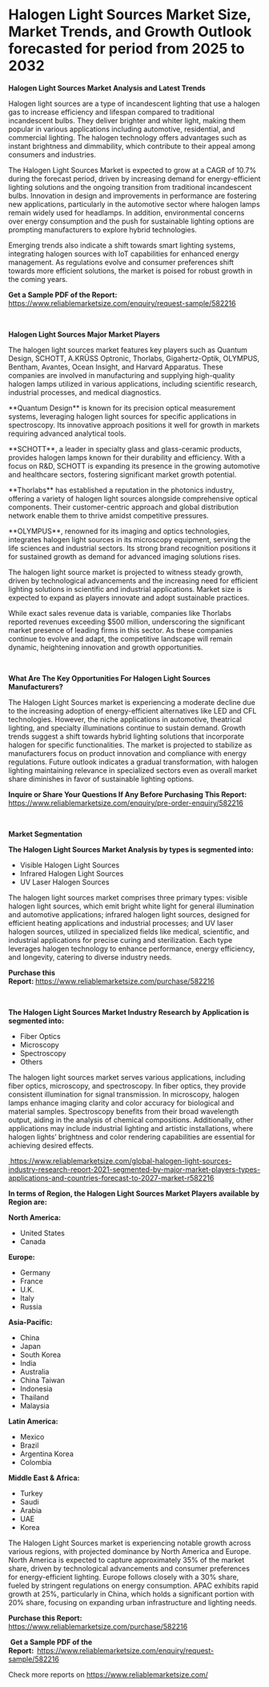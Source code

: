 <p><h1>Halogen Light Sources Market Size, Market Trends, and Growth Outlook forecasted for period from 2025 to 2032</h1></p><p><strong>Halogen Light Sources Market Analysis and Latest Trends</strong></p>
<p><p>Halogen light sources are a type of incandescent lighting that use a halogen gas to increase efficiency and lifespan compared to traditional incandescent bulbs. They deliver brighter and whiter light, making them popular in various applications including automotive, residential, and commercial lighting. The halogen technology offers advantages such as instant brightness and dimmability, which contribute to their appeal among consumers and industries.</p><p>The Halogen Light Sources Market is expected to grow at a CAGR of 10.7% during the forecast period, driven by increasing demand for energy-efficient lighting solutions and the ongoing transition from traditional incandescent bulbs. Innovation in design and improvements in performance are fostering new applications, particularly in the automotive sector where halogen lamps remain widely used for headlamps. In addition, environmental concerns over energy consumption and the push for sustainable lighting options are prompting manufacturers to explore hybrid technologies. </p><p>Emerging trends also indicate a shift towards smart lighting systems, integrating halogen sources with IoT capabilities for enhanced energy management. As regulations evolve and consumer preferences shift towards more efficient solutions, the market is poised for robust growth in the coming years.</p></p>
<p><strong>Get a Sample PDF of the Report:&nbsp;</strong> <a href="https://www.reliablemarketsize.com/enquiry/request-sample/582216?utm_campaign=2866&utm_medium=2&utm_source=Github&utm_content=ia&utm_term=23032025&utm_id=halogen-light-sources">https://www.reliablemarketsize.com/enquiry/request-sample/582216</a></p>
<p>&nbsp;</p>
<p><strong>Halogen Light Sources Major Market Players</strong></p>
<p><p>The halogen light sources market features key players such as Quantum Design, SCHOTT, A.KRÜSS Optronic, Thorlabs, Gigahertz-Optik, OLYMPUS, Bentham, Avantes, Ocean Insight, and Harvard Apparatus. These companies are involved in manufacturing and supplying high-quality halogen lamps utilized in various applications, including scientific research, industrial processes, and medical diagnostics.</p><p>**Quantum Design** is known for its precision optical measurement systems, leveraging halogen light sources for specific applications in spectroscopy. Its innovative approach positions it well for growth in markets requiring advanced analytical tools.</p><p>**SCHOTT**, a leader in specialty glass and glass-ceramic products, provides halogen lamps known for their durability and efficiency. With a focus on R&D, SCHOTT is expanding its presence in the growing automotive and healthcare sectors, fostering significant market growth potential.</p><p>**Thorlabs** has established a reputation in the photonics industry, offering a variety of halogen light sources alongside comprehensive optical components. Their customer-centric approach and global distribution network enable them to thrive amidst competitive pressures.</p><p>**OLYMPUS**, renowned for its imaging and optics technologies, integrates halogen light sources in its microscopy equipment, serving the life sciences and industrial sectors. Its strong brand recognition positions it for sustained growth as demand for advanced imaging solutions rises.</p><p>The halogen light source market is projected to witness steady growth, driven by technological advancements and the increasing need for efficient lighting solutions in scientific and industrial applications. Market size is expected to expand as players innovate and adopt sustainable practices.</p><p>While exact sales revenue data is variable, companies like Thorlabs reported revenues exceeding $500 million, underscoring the significant market presence of leading firms in this sector. As these companies continue to evolve and adapt, the competitive landscape will remain dynamic, heightening innovation and growth opportunities.</p></p>
<p>&nbsp;</p>
<p><strong>What Are The Key Opportunities For Halogen Light Sources Manufacturers?</strong></p>
<p><p>The Halogen Light Sources market is experiencing a moderate decline due to the increasing adoption of energy-efficient alternatives like LED and CFL technologies. However, the niche applications in automotive, theatrical lighting, and specialty illuminations continue to sustain demand. Growth trends suggest a shift towards hybrid lighting solutions that incorporate halogen for specific functionalities. The market is projected to stabilize as manufacturers focus on product innovation and compliance with energy regulations. Future outlook indicates a gradual transformation, with halogen lighting maintaining relevance in specialized sectors even as overall market share diminishes in favor of sustainable lighting options.</p></p>
<p><strong>Inquire or Share Your Questions If Any Before Purchasing This Report:</strong> <a href="https://www.reliablemarketsize.com/enquiry/pre-order-enquiry/582216?utm_campaign=2866&utm_medium=2&utm_source=Github&utm_content=ia&utm_term=23032025&utm_id=halogen-light-sources">https://www.reliablemarketsize.com/enquiry/pre-order-enquiry/582216</a></p>
<p>&nbsp;</p>
<p><strong>Market Segmentation</strong></p>
<p><strong>The Halogen Light Sources Market Analysis by types is segmented into:</strong></p>
<p><ul><li>Visible Halogen Light Sources</li><li>Infrared Halogen Light Sources</li><li>UV Laser Halogen Sources</li></ul></p>
<p><p>The halogen light sources market comprises three primary types: visible halogen light sources, which emit bright white light for general illumination and automotive applications; infrared halogen light sources, designed for efficient heating applications and industrial processes; and UV laser halogen sources, utilized in specialized fields like medical, scientific, and industrial applications for precise curing and sterilization. Each type leverages halogen technology to enhance performance, energy efficiency, and longevity, catering to diverse industry needs.</p></p>
<p><strong>Purchase this Report:&nbsp;</strong><a href="https://www.reliablemarketsize.com/purchase/582216?utm_campaign=2866&utm_medium=2&utm_source=Github&utm_content=ia&utm_term=23032025&utm_id=halogen-light-sources">https://www.reliablemarketsize.com/purchase/582216</a></p>
<p>&nbsp;</p>
<p><strong>The Halogen Light Sources Market Industry Research by Application is segmented into:</strong></p>
<p><ul><li>Fiber Optics</li><li>Microscopy</li><li>Spectroscopy</li><li>Others</li></ul></p>
<p><p>The halogen light sources market serves various applications, including fiber optics, microscopy, and spectroscopy. In fiber optics, they provide consistent illumination for signal transmission. In microscopy, halogen lamps enhance imaging clarity and color accuracy for biological and material samples. Spectroscopy benefits from their broad wavelength output, aiding in the analysis of chemical compositions. Additionally, other applications may include industrial lighting and artistic installations, where halogen lights’ brightness and color rendering capabilities are essential for achieving desired effects.</p></p>
<p><a href="https://www.reliablemarketsize.com/global-halogen-light-sources-industry-research-report-2021-segmented-by-major-market-players-types-applications-and-countries-forecast-to-2027-market-r582216?utm_campaign=2866&utm_medium=2&utm_source=Github&utm_content=ia&utm_term=23032025&utm_id=halogen-light-sources">&nbsp;https://www.reliablemarketsize.com/global-halogen-light-sources-industry-research-report-2021-segmented-by-major-market-players-types-applications-and-countries-forecast-to-2027-market-r582216</a></p>
<p><strong>In terms of Region, the Halogen Light Sources Market Players available by Region are:</strong></p>
<p>
    <p> <strong> North America: </strong>
        <ul>
            <li>United States</li>
            <li>Canada</li>
        </ul>
        </p> 
    <p> <strong> Europe: </strong>
        <ul>
            <li>Germany</li>
            <li>France</li>
            <li>U.K.</li>
            <li>Italy</li>
            <li>Russia</li>
        </ul>
        </p> 
    <p> <strong> Asia-Pacific: </strong>
        <ul>
            <li>China</li>
            <li>Japan</li>
            <li>South Korea</li>
            <li>India</li>
            <li>Australia</li>
            <li>China Taiwan</li>
            <li>Indonesia</li>
            <li>Thailand</li>
            <li>Malaysia</li>
        </ul>
        </p> 
    <p> <strong> Latin America: </strong>
        <ul>
            <li>Mexico</li>
            <li>Brazil</li>
            <li>Argentina Korea</li>
            <li>Colombia</li>
        </ul>
        </p> 
    <p> <strong> Middle East & Africa: </strong>
        <ul>
            <li>Turkey</li>
            <li>Saudi</li>
            <li>Arabia</li>
            <li>UAE</li>
            <li>Korea</li>
        </ul>
    </p>
    </p>
<p><p>The Halogen Light Sources market is experiencing notable growth across various regions, with projected dominance by North America and Europe. North America is expected to capture approximately 35% of the market share, driven by technological advancements and consumer preferences for energy-efficient lighting. Europe follows closely with a 30% share, fueled by stringent regulations on energy consumption. APAC exhibits rapid growth at 25%, particularly in China, which holds a significant portion with 20% share, focusing on expanding urban infrastructure and lighting needs.</p></p>
<p><strong>Purchase this Report: </strong><a href="https://www.reliablemarketsize.com/purchase/582216?utm_campaign=2866&utm_medium=2&utm_source=Github&utm_content=ia&utm_term=23032025&utm_id=halogen-light-sources">https://www.reliablemarketsize.com/purchase/582216</a></p>
<p>&nbsp;<strong>Get a Sample PDF of the Report:&nbsp;&nbsp;</strong><a href="https://www.reliablemarketsize.com/enquiry/request-sample/582216?utm_campaign=2866&utm_medium=2&utm_source=Github&utm_content=ia&utm_term=23032025&utm_id=halogen-light-sources">https://www.reliablemarketsize.com/enquiry/request-sample/582216</a></p>
<p><strong></strong></p>
<p>Check more reports on <a href="https://www.reliablemarketsize.com/?utm_campaign=2866&utm_medium=2&utm_source=Github&utm_content=ia&utm_term=23032025&utm_id=halogen-light-sources">https://www.reliablemarketsize.com/</a></p>